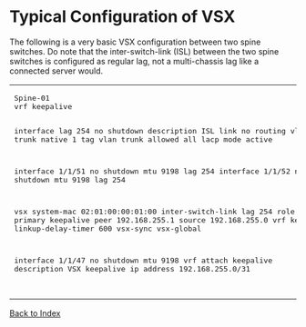 # Typical Configuration of VSX 

The following is a very basic VSX configuration between two spine switches. Do note that the inter-switch-link (ISL) between the two spine switches is configured as regular lag, not a multi-chassis lag like a connected server would. 

<table>

<td>
<pre>
Spine-01
vrf keepalive

interface lag 254
    no shutdown
    description ISL link
    no routing
    vlan trunk native 1 tag
    vlan trunk allowed all
    lacp mode active

interface 1/1/51
    no shutdown
    mtu 9198
    lag 254
interface 1/1/52
    no shutdown
    mtu 9198
    lag 254

vsx
    system-mac 02:01:00:00:01:00
    inter-switch-link lag 254
    role primary
    keepalive peer 192.168.255.1 source 192.168.255.0 vrf keepalive
    linkup-delay-timer 600
    vsx-sync vsx-global

interface 1/1/47
    no shutdown
    mtu 9198
    vrf attach keepalive
    description VSX keepalive
    ip address 192.168.255.0/31
</td>
</pre>

<td>
<pre>
Spine-02
vrf keepalive


interface lag 254
    no shutdown
    description ISL link
    no routing
    vlan trunk native 1 tag
    vlan trunk allowed all
    lacp mode active

interface 1/1/51
    no shutdown
    mtu 9198
    lag 254
interface 1/1/52
    no shutdown
    mtu 9198
    lag 254

vsx
    system-mac 02:01:00:00:01:00
    inter-switch-link lag 254
    role secondary
    keepalive peer 192.168.255.0 source 192.168.255.1 vrf keepalive
    linkup-delay-timer 600
    vsx-sync vsx-global

interface 1/1/47
    no shutdown
    mtu 9198
    vrf attach keepalive
    description VSX keepalive
    ip address 192.168.255.1/31 
</td>
</pre>
</table>

[Back to Index](../index_aruba.md)